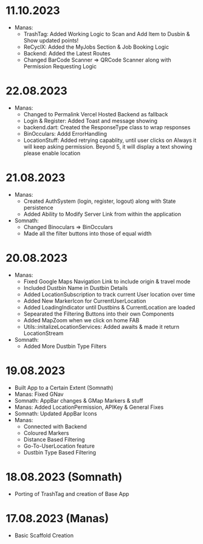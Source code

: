 # 11.10.2023
- Manas:
    - TrashTag: Added Working Logic to Scan and Add Item to Dusbin & Show updated points!
    - ReCyclX: Added the MyJobs Section & Job Booking Logic
    - Backend: Added the Latest Routes
    - Changed BarCode Scanner => QRCode Scanner along with Permission Requesting Logic

# 22.08.2023
- Manas:
    - Changed to Permalink Vercel Hosted Backend as fallback
    - Login & Register: Added Toast and message showing
    - backend.dart: Created the ResponseType class to wrap responses
    - BinOcculars: Addd ErrorHandling
    - LocationStuff: Added retrying capablity, until user clicks on Always it will keep asking permission. Beyond 5, it will display a text showing please enable location

# 21.08.2023
- Manas:
    - Created AuthSystem (login, register, logout) along with State persistence
    - Added Ability to Modify Server Link from within the application
- Somnath:
    - Changed Binoculars => BinOcculars
    - Made all the filter buttons into those of equal width

# 20.08.2023
- Manas:
    - Fixed Google Maps Navigation Link to include origin & travel mode
    - Included Dustbin Name in Dustbin Details
    - Added LocationSubscription to track current User location over time
    - Added New MarkerIcon for CurrentUserLocation
    - Added LoadingIndicator until Dustbins & CurrentLocation are loaded
    - Sepearated the Filtering Buttons into their own Components
    - Added MapZoom when we click on home FAB
    - Utils::initalizeLocationServices: Added awaits & made it return LocationStream
- Somnath:
    - Added More Dustbin Type Filters

# 19.08.2023
- Built App to a Certain Extent (Somnath)
- Manas: Fixed GNav
- Somnath: AppBar changes & GMap Markers & stuff
- Manas: Added LocationPermission, APIKey & General Fixes
- Somnath: Updated AppBar Icons
- Manas:
    - Connected with Backend
    - Coloured Markers
    - Distance Based Filtering
    - Go-To-UserLocation feature
    - Dustbin Type Based Filtering

# 18.08.2023 (Somnath)
- Porting of TrashTag and creation of Base App

# 17.08.2023 (Manas)
- Basic Scaffold Creation